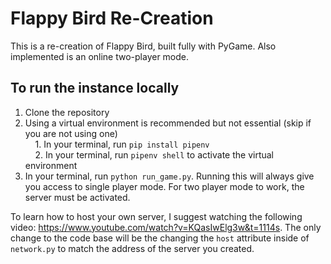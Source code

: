 # Flappy Bird Re-Creation

This is a re-creation of Flappy Bird, built fully with PyGame. Also implemented is an online two-player mode.


## To run the instance locally

1. Clone the repository
2. Using a virtual environment is recommended but not essential (skip if you are not using one) <br/>
&nbsp;&nbsp;&nbsp; 1. In your terminal, run ``` pip install pipenv ```  <br/>
&nbsp;&nbsp;&nbsp; 2. In your terminal, run ``` pipenv shell ``` to activate the virtual environment <br/>
3. In your terminal, run ``` python run_game.py ```. Running this will always give you access to single player mode. For two player mode to work, the server must be activated.

To learn how to host your own server, I suggest watching the following video: https://www.youtube.com/watch?v=KQasIwElg3w&t=1114s. The only change to the code base will be the changing the ``` host ``` attribute inside of ``` network.py ``` to match the address of the server you created.
